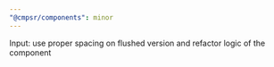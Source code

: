 ```yaml
---
"@cmpsr/components": minor
---
```


Input: use proper spacing on flushed version and refactor logic of the component
